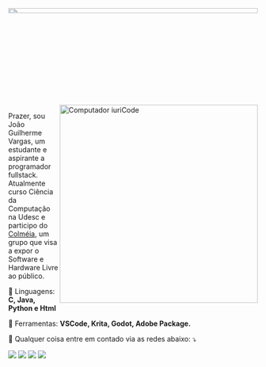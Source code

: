 <img src="https://64.media.tumblr.com/3e34017bf0bf21273a63e82559ea0aa0/tumblr_n6z0ihoN8V1tn7zuzo1_500.gifv" width=100% height=5% />


<img src="https://raw.githubusercontent.com/MicaelliMedeiros/micaellimedeiros/master/image/computer-illustration.png" min-width="400px" max-width="400px" width="400px" align="right" alt="Computador iuriCode">

<p align="left"> 
  Prazer, sou João Guilherme Vargas, um estudante e aspirante a programador fullstack.<br>
  Atualmente curso Ciência da Computação na Udesc e participo do <a href="https://github.com/ColmeiaUDESC">Colméia</a>, um grupo que visa a expor o Software e Hardware Livre ao público.
</p>

<p align="left">
  🦄 Linguagens: <strong>C, Java, Python e Html</strong>
</p>

<p align="left">
  💼 Ferramentas: <strong>VSCode, Krita, Godot, Adobe Package.</strong>
</p>

<p align="left">
  💌 Qualquer coisa entre em contado via as redes abaixo: ⤵️
</p>

<p align="left">
  <!---<a href="#" alt="Gmail">
  <img src="https://img.shields.io/badge/-Gmail-FF0000?style=flat-square&labelColor=FF0000&logo=gmail&logoColor=white&link=LINK-DO-SEU-EMAIL" /></a>
  --->
  <a href="https://br.linkedin.com/in/joaoguivargas" alt="Linkedin">
  <img src="https://img.shields.io/badge/-Linkedin-0e76a8?style=flat-square&logo=Linkedin&logoColor=white&link=LINK-DO-SEU-LINKEDIN" /></a>

  <a href="https://api.whatsapp.com/send?phone=5547991954038&text=Ol%C3%A1%2C%20vim%20do%20Github!" alt="WhatsApp">
  <img src="https://img.shields.io/badge/-WhatsApp-25d366?style=flat-square&labelColor=25d366&logo=whatsapp&logoColor=white&link=API-DO-SEU-WHATSAPP"/></a>

  <a href="https://www.facebook.com/joao.vargas.77398" alt="Facebook">
  <img src="https://img.shields.io/badge/-Facebook-3b5998?style=flat-square&labelColor=3b5998&logo=facebook&logoColor=white&link=LINK-DO-SEU-FACEBOOK"/></a>

  <a href="https://www.instagram.com/jota.guiv" alt="Instagram">
  <img src="https://img.shields.io/badge/-Instagram-DF0174?style=flat-square&labelColor=DF0174&logo=instagram&logoColor=white&link=LINK-DO-SEU-INSTAGRAM"/></a>
</p>  
